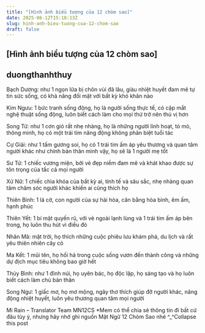 ```yaml
---
title: "[Hình ảnh biểu tượng của 12 chòm sao]"
date: 2025-06-12T15:18:13Z
slug: hinh-anh-bieu-tuong-cua-12-chom-sao
draft: false
---
```


## [Hình ảnh biểu tượng của 12 chòm sao]

## duongthanhthuy

Bạch Dương: như 1 ngọn lửa bị chôn vùi đã lâu, giàu nhiệt huyết đam mê tự tin sức sống, có khả năng đối mặt với bất kỳ khó khăn nào

Kim Ngưu: 1 bức tranh sống động, họ là người sống thực tế, có cặp mắt nghệ thuật sống động, luôn biết cách làm cho mọi thứ trở nên thú vị hơn

Song Tử: như 1 cơn gió rất nhẹ nhàng, họ là những người linh hoạt, tò mò, thông minh, họ có một trái tim năng động không phân biệt tuổi tác

Cự Giải: như 1 tấm gương soi, họ có 1 trái tim ấm áp yêu thương và quan tâm người khác như chính bản thân mình vậy, họ sẽ là 1 người mẹ tốt

Sư Tử: 1 chiếc vương miện, bởi vẻ đẹp niềm đam mê và khát khao được sự tôn trọng của tấc cả mọi người

Xử Nữ: 1 chiếc chìa khóa của bất kỳ ai, tinh tế và sâu sắc, nhẹ nhàng quan tâm chăm sóc người khác khiến ai cũng thích họ

Thiên Bình: 1 lá cờ, con người của sự hài hòa, cân bằng hòa bình, êm ấm, hạnh phúc

Thiên Yết: 1 bí mật quyến rũ, với vẻ ngoài lạnh lùng và 1 trái tim ấm áp bên trong, họ luôn thu hút vì điều đó

Nhân Mã: mặt trời, họ thích những cuộc phiêu lưu khám phá, du lịch và rất yêu thiên nhiên cây cỏ

Ma Kết: 1 mũi tên, họ hối hả trong cuộc sống vươn đến thành công và những dự địch mục tiêu không bao giờ hết

Thủy Bình: như 1 đỉnh núi, họ uyên bác, họ độc lập, họ sáng tạo và họ luôn biết cách làm chủ bản thân

Song Ngư: 1 giấc mơ, họ mơ mộng, ngây thơ thích giúp đỡ người khác, năng động nhiệt huyết, luôn yêu thương quan tâm mọi người

Mi Rain – Translator Team MN12CS
*Mem có thể chia sẻ thông tin đi bất cứ đâu tùy ý, nhưng hãy nhớ ghi nguồn Mật Ngữ 12 Chòm Sao nhé ^_^Collapse this post